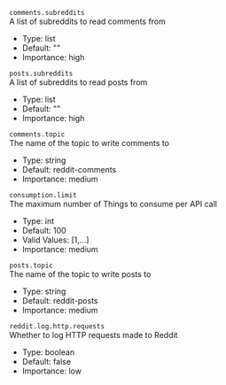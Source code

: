 `comments.subreddits`  
A list of subreddits to read comments from

-   Type: list
-   Default: ""
-   Importance: high

`posts.subreddits`  
A list of subreddits to read posts from

-   Type: list
-   Default: ""
-   Importance: high

`comments.topic`  
The name of the topic to write comments to

-   Type: string
-   Default: reddit-comments
-   Importance: medium

`consumption.limit`  
The maximum number of Things to consume per API call

-   Type: int
-   Default: 100
-   Valid Values: \[1,...\]
-   Importance: medium

`posts.topic`  
The name of the topic to write posts to

-   Type: string
-   Default: reddit-posts
-   Importance: medium

`reddit.log.http.requests`  
Whether to log HTTP requests made to Reddit

-   Type: boolean
-   Default: false
-   Importance: low



